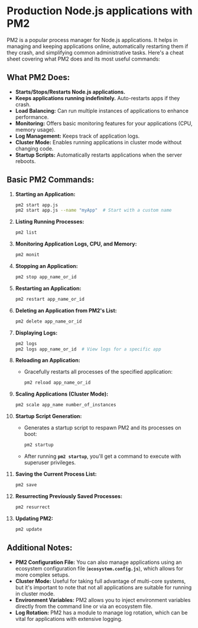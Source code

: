 # Production Node.js applications with PM2

PM2 is a popular process manager for Node.js applications. It helps in managing and keeping applications online, automatically restarting them if they crash, and simplifying common administrative tasks. Here's a cheat sheet covering what PM2 does and its most useful commands:

## **What PM2 Does:**

- **Starts/Stops/Restarts Node.js applications.**
- **Keeps applications running indefinitely.** Auto-restarts apps if they crash.
- **Load Balancing:** Can run multiple instances of applications to enhance performance.
- **Monitoring:** Offers basic monitoring features for your applications (CPU, memory usage).
- **Log Management:** Keeps track of application logs.
- **Cluster Mode:** Enables running applications in cluster mode without changing code.
- **Startup Scripts:** Automatically restarts applications when the server reboots.

## **Basic PM2 Commands:**

1. **Starting an Application:**

   ```bash
   pm2 start app.js
   pm2 start app.js --name "myApp"  # Start with a custom name
   ```

2. **Listing Running Processes:**

   ```bash
   pm2 list
   ```

3. **Monitoring Application Logs, CPU, and Memory:**

   ```bash
   pm2 monit
   ```

4. **Stopping an Application:**

   ```bash
   pm2 stop app_name_or_id
   ```

5. **Restarting an Application:**

   ```bash
   pm2 restart app_name_or_id
   ```

6. **Deleting an Application from PM2's List:**

   ```bash
   pm2 delete app_name_or_id
   ```

7. **Displaying Logs:**

   ```bash
   pm2 logs
   pm2 logs app_name_or_id  # View logs for a specific app
   ```

8. **Reloading an Application:**
   - Gracefully restarts all processes of the specified application:
     ```bash
     pm2 reload app_name_or_id
     ```
9. **Scaling Applications (Cluster Mode):**

   ```bash
   pm2 scale app_name number_of_instances
   ```

10. **Startup Script Generation:**
    - Generates a startup script to respawn PM2 and its processes on boot:
      ```bash
      pm2 startup
      ```
    - After running **`pm2 startup`**, you'll get a command to execute with superuser privileges.
11. **Saving the Current Process List:**

    ```bash
    pm2 save
    ```

12. **Resurrecting Previously Saved Processes:**

    ```bash
    pm2 resurrect
    ```

13. **Updating PM2:**

    ```bash
    pm2 update
    ```

## **Additional Notes:**

- **PM2 Configuration File:** You can also manage applications using an ecosystem configuration file (**`ecosystem.config.js`**), which allows for more complex setups.
- **Cluster Mode:** Useful for taking full advantage of multi-core systems, but it's important to note that not all applications are suitable for running in cluster mode.
- **Environment Variables:** PM2 allows you to inject environment variables directly from the command line or via an ecosystem file.
- **Log Rotation:** PM2 has a module to manage log rotation, which can be vital for applications with extensive logging.
